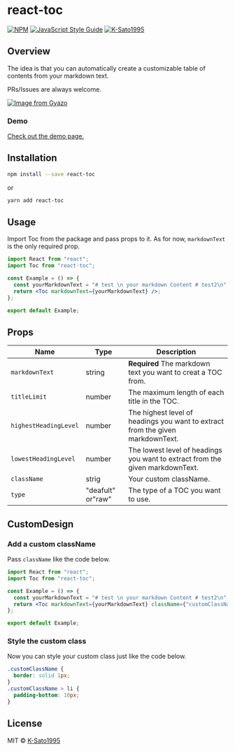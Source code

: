 # react-toc

[![NPM](https://img.shields.io/npm/v/react-toc.svg)](https://www.npmjs.com/package/react-toc) [![JavaScript Style Guide](https://img.shields.io/badge/code_style-standard-brightgreen.svg)](https://standardjs.com)
[![K-Sato1995](https://circleci.com/gh/K-Sato1995/react-toc.svg?style=shield)](https://app.circleci.com/pipelines/github/K-Sato1995/react-toc?branch=master)

## Overview

The idea is that you can automatically create a customizable table of contents from your markdown text.

PRs/Issues are always welcome.

[![Image from Gyazo](https://i.gyazo.com/ad08e03a28d3cda2073e02da63cf180f.gif)](https://gyazo.com/ad08e03a28d3cda2073e02da63cf180f)

### Demo

[Check out the demo page.](https://k-sato1995.github.io/react-toc/)

## Installation

```bash
npm install --save react-toc
```

or

```bash
yarn add react-toc
```

## Usage

Import Toc from the package and pass props to it. As for now, `markdownText` is the only required prop.

```jsx
import React from "react";
import Toc from "react-toc";

const Example = () => {
  const yourMarkdownText = "# test \n your markdown Content # test2\n";
  return <Toc markdownText={yourMarkdownText} />;
};

export default Example;
```

## Props

| Name                 | Type              | Description                                                                   |
| -------------------- | ----------------- | ----------------------------------------------------------------------------- |
| `markdownText`       | string            | **Required** The markdown text you want to creat a TOC from.                  |
| `titleLimit`         | number            | The maximum length of each title in the TOC.                                  |
| `highestHeadingLevel` | number            | The highest level of headings you want to extract from the given markdownText. |
| `lowestHeadingLevel` | number            | The lowest level of headings you want to extract from the given markdownText. |
| `className`          | strig             | Your custom className.                                                        |
| `type`               | "deafult" or"raw" | The type of a TOC you want to use.                                            |

## CustomDesign

### Add a custom className

Pass `className` like the code below.

```jsx
import React from "react";
import Toc from "react-toc";

const Example = () => {
  const yourMarkdownText = "# test \n your markdown Content # test2\n";
  return <Toc markdownText={yourMarkdownText} className={"customClassName"} />;
};

export default Example;
```

### Style the custom class

Now you can style your custom class just like the code below.

```css
.customClassName {
  border: solid 1px;
}
.customClassName > li {
  padding-bottom: 10px;
}
```

## License

MIT © [K-Sato1995](https://github.com/K-Sato1995)

